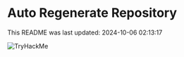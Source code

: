 # Auto Regenerate Repository

This README was last updated: 2024-10-06 02:13:17

 ![TryHackMe](https://tryhackme.com/badge/533634)